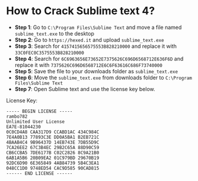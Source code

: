 # How to Crack Sublime text 4?

 - **Step 1**: Go to `C:\Program Files\Sublime Text` and move a file named `sublime_text.exe` to the desktop
 - **Step 2**:  Go to `https://hexed.it` and upload `sublime_text.exe`
 - **Step 3**: Search for `4157415656575553B828210000` and replace it with `33C0FEC0C3575553B828210000`
 - **Step 4**: Search for `6C6963656E73652E7375626C696D6568712E636F6D` and replace it with `7375626C696D6568712E6C6F63616C686F73740000`
 - **Step 5**: Save the file to your downloads folder as  `sublime_text.exe`
 - **Step 6**:  Move the `sublime_text.exe` from downloads folder to `C:\Program Files\Sublime Text`
 - **Step 7**: Open Sublime text and use the license key below.
 
License Key:

    ----- BEGIN LICENSE -----
    rambo782
    Unlimited User License
    EA7E-81044230
    0C0CD4A8 CAA317D9 CCABD1AC 434C984C
    7E4A0B13 77893C3E DD0A5BA1 B2EB721C
    4BAAB4C4 9B96437D 14EB743E 7DB55D9C
    7CA26EE2 67C3B4EC 29B2C65A 88D90C59
    CB6CCBA5 7DE6177B C02C2826 8C9A21B0
    6AB1A5B6 20B09EA2 01C979BD 29670B19
    92DC6D90 6E365849 4AB84739 5B4C3EA1
    048CC1D0 9748ED54 CAC9D585 90CAD815
    ------ END LICENSE ------
